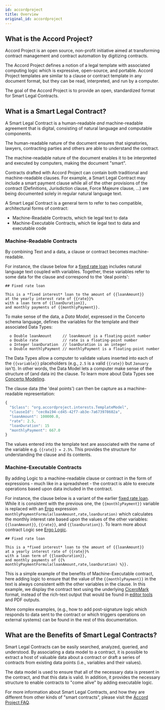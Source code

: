 ```yaml
---
id: accordproject
title: Overview
original_id: accordproject
---
```


## What is the Accord Project?

Accord Project is an open source, non-profit initiative aimed at transforming contract management and contract automation by digitizing contracts.

The Accord Project defines a notion of a legal template with associated computing logic which is expressive, open-source, and portable. Accord Project templates are similar to a clause or contract template in any document format, but they can be read, interpreted, and run by a computer.

The goal of the Accord Project is to provide an open, standardized format for Smart Legal Contracts.

## What is a Smart Legal Contract?

A Smart Legal Contract is a human-readable _and_ machine-readable agreement that is digital, consisting of natural language and computable components.

The human-readable nature of the document ensures that signatories, lawyers, contracting parties and others are able to understand the contract.

The machine-readable nature of the document enables it to be interpreted and executed by computers, making the document "smart".

Contracts drafted with Accord Project can contain both traditional and machine-readable clauses. For example, a Smart Legal Contract may include a smart payment clause while all of the other provisions of the contract (Definitions, Jurisdiction clause, Force Majeure clause, ...) are being documented solely in regular natural language text.

A Smart Legal Contract is a general term to refer to two compatible, architectural forms of contract:
- Machine-Readable Contracts, which tie legal text to data
- Machine-Executable Contracts, which tie legal text to data and executable code

### Machine-Readable Contracts

By combining Text and a data, a clause or contract becomes machine-readable.

For instance, the clause below for a [fixed rate loan](https://templates.accordproject.org/fixed-interests-static@0.2.0.html) includes natural language text coupled with variables. Together, these variables refer to some data for the clause and correspond to the 'deal points':

```tem
## Fixed rate loan

This is a *fixed interest* loan to the amount of {{loanAmount}}
at the yearly interest rate of {{rate}}%
with a loan term of {{loanDuration}},
and monthly payments of {{monthlyPayment}}.
```

To make sense of the data, a _Data Model_, expressed in the Concerto schema language, defines the variables for the template and their associated Data Types:

```ergo
  o Double loanAmount     // loanAmount is a floating-point number
  o Double rate           // rate is a floating-point number
  o Integer loanDuration  // loanDuration is an integer
  o Double monthlyPayment // monthlyPayment is a floating-point number
```

The Data Types allow a computer to validate values inserted into each of the `{{variable}}` placeholders (e.g., `2.5` is a valid `{{rate}}` but `January` isn't). In other words, the Data Model lets a computer make sense of the structure of (and data in) the clause. To learn more about Data Types see [Concerto Modeling](model-concerto).

The clause data (the 'deal points') can then be capture as a machine-readable representation:

```js
{
  "$class": "org.accordproject.interests.TemplateModel",
  "clauseId": "cec0a194-cd45-42f7-ab3e-7a673978602a",
  "loanAmount": 100000.0,
  "rate": 2.5,
  "loanDuration": 15
  "monthlyPayment": 667.0
}
```

The values entered into the template text are associated with the name of the variable e.g. `{{rate}} = 2.5%`. This provides the structure for understanding the clause and its contents.

### Machine-Executable Contracts

By adding Logic to a machine-readable clause or contract in the form of expressions - much like in a spreadsheet - the contract is able to execute operations based upon data included in the contract.

For instance, the clause below is a variant of the earlier [fixed rate loan](https://templates.accordproject.org/fixed-interests@0.2.0.html). While it is consistent with the previous one, the `{{monthlyPayment}}` variable is replaced with an [Ergo](logic-ergo) expression `monthlyPaymentFormula(loanAmount,rate,loanDuration)` which calculates the monthly interest rate based upon the values of the other variables: `{{loanAmount}}`, `{{rate}}`, and `{{loanDuration}}`.  To learn more about contract Logic see [Ergo Logic](logic-ergo).

```tem
## Fixed rate loan

This is a *fixed interest* loan to the amount of {{loanAmount}}
at a yearly interest rate of {{rate}}%
with a loan term of {{loanDuration}},
and monthly payments of {{% monthlyPaymentFormula(loanAmount,rate,loanDuration) %}}.
```

This is a simple example of the benefits of Machine-Executable contract, here adding logic to ensure that the value of the `{{monthlyPayment}}` in the text is always consistent with the other variables in the clause. In this example, we display the contract text using the underlying [CiceroMark](markup-cicero) format, instead of the rich-text output that would be found in [editor tools](started-resources#ecosystem-tools) and PDF outputs.

More complex examples, (e.g., how to add post-signature logic which responds to data sent to the contract or which triggers operations on external systems) can be found in the rest of this documentation.

## What are the Benefits of Smart Legal Contracts?

Smart Legal Contracts can be easily searched, analyzed, queried, and understood. By associating a data model to a contract, it is possible to extract a host of valuable data about a contract or draft a series of contracts from existing data points (i.e., variables and their values).

The data model is used to ensure that all of the necessary data is present in the contract, and that this data is valid. In addition, it provides the necessary structure to enable contracts to "come alive" by adding executable logic.

For more information about Smart Legal Contracts, and how they are different from other kinds of "smart contracts", please visit the [Accord Project FAQ](https://www.accordproject.org/frequently-asked-questions).

